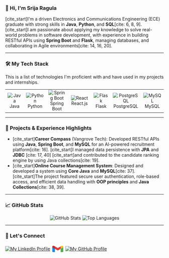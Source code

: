 ### 👋 Hi, I'm Srija Ragula
[cite_start]I'm a driven Electronics and Communications Engineering (ECE) graduate with strong skills in **Java**, **Python**, and **SQL**[cite: 6, 8, 9]. [cite_start]I am passionate about applying my knowledge to solve real-world problems in software development, with experience in building RESTful APIs using **Spring Boot** and **Flask**, managing databases, and collaborating in Agile environments[cite: 14, 16, 20].

---
### 🛠️ My Tech Stack
This is a list of technologies I'm proficient with and have used in my projects and internships.

<table>
  <tr>
    <td align="center" width="96">
      <img src="https://cdn.jsdelivr.net/gh/devicons/devicon/icons/java/java-original-wordmark.svg" width="48" height="48" alt="Java" />
      <br>Java
    </td>
    <td align="center" width="96">
      <img src="https://cdn.jsdelivr.net/gh/devicons/devicon/icons/python/python-original-wordmark.svg" width="48" height="48" alt="Python" />
      <br>Python
    </td>
    <td align="center" width="96">
      <img src="https://cdn.jsdelivr.net/gh/devicons/devicon/icons/spring/spring-original-wordmark.svg" width="48" height="48" alt="Spring Boot" />
      <br>Spring Boot
    </td>
    <td align="center" width="96">
      <img src="https://cdn.jsdelivr.net/gh/devicons/devicon/icons/react/react-original-wordmark.svg" width="48" height="48" alt="React" />
      <br>React.js
    </td>
    <td align="center" width="96">
      <img src="https://cdn.jsdelivr.ly/gh/devicons/devicon/icons/flask/flask-original-wordmark.svg" width="48" height="48" alt="Flask" />
      <br>Flask
    </td>
    <td align="center" width="96">
      <img src="https://cdn.jsdelivr.net/gh/devicons/devicon/icons/postgresql/postgresql-original-wordmark.svg" width="48" height="48" alt="PostgreSQL" />
      <br>PostgreSQL
    </td>
    <td align="center" width="96">
      <img src="https://cdn.jsdelivr.net/gh/devicons/devicon/icons/mysql/mysql-original-wordmark.svg" width="48" height="48" alt="MySQL" />
      <br>MySQL
    </td>
  </tr>
</table>

---
### 💼 Projects & Experience Highlights

- [cite_start]**Career Compass** (Vangrove Tech): Developed RESTful APIs using **Java**, **Spring Boot**, and **MySQL** for an AI-powered recruitment platform[cite: 16]. [cite_start]I managed data persistence with **JPA** and **JDBC** [cite: 17, 40] [cite_start]and contributed to the candidate ranking engine by using Java collections[cite: 19].
- [cite_start]**Online Course Management System**: Designed and developed a system using **Core Java** and **MySQL**[cite: 37]. [cite_start]The project featured secure user authentication, role-based access, and efficient data handling with **OOP principles** and **Java Collections**[cite: 38, 39].

---
### 📈 GitHub Stats
<p align="center">
  <img src="https://github-readme-stats.vercel.app/api?username=Srijaragula&show_icons=true&theme=radical&hide_border=true&count_private=true" alt="GitHub Stats" />
  <img src="https://github-readme-stats.vercel.app/api/top-langs/?username=Srijaragula&layout=compact&theme=radical&hide_border=true" alt="Top Languages" />
</p>

---
### 🤝 Let's Connect
<p align="left">
<a href="https://linkedin.com/in/srija-reddy" target="blank"><img align="center" src="https://raw.githubusercontent.com/rahuldkjain/github-profile-readme-generator/master/src/images/icons/Social/linked-in-alt.svg" alt="My LinkedIn Profile" height="30" width="40" /></a>
<a href="mailto:srijareddy1808@gmail.com" target="blank"><img align="center" src="https://raw.githubusercontent.com/rahuldkjain/github-profile-readme-generator/master/src/images/icons/Social/gmail.svg" alt="My Email Address" height="30" width="40" /></a>
<a href="https://github.com/Srijaragula" target="blank"><img align="center" src="https://raw.githubusercontent.com/rahuldkjain/github-profile-readme-generator/master/src/images/icons/Social/github-alt.svg" alt="My GitHub Profile" height="30" width="40" /></a>
</p>
